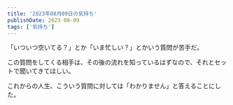 ```yaml
---
title: '2023年08月09日の気持ち'
publishDate: 2023-08-09
tags: ['気持ち']
---
```


「いついつ空いてる？」とか「いま忙しい？」とかいう質問が苦手だ。

この質問をしてくる相手は、その後の流れを知っているはずなので、それとセットで聞いてきてほしい。

これからの人生、こういう質問に対しては「わかりません」と答えることにした。
